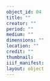 ```yaml
---
object_id: 04
title: ""
creator: ""
period: ""
medium: ""
dimensions: ""
location: ""
credit: ""
thumbnail: 
iiif_manifest: 
layout: object
---
```



